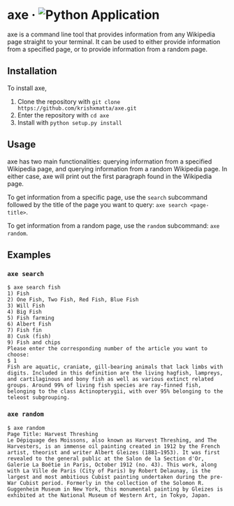 # axe &middot; ![Python Application](https://github.com/krishxmatta/axe/actions/workflows/python-app.yml/badge.svg)

axe is a command line tool that provides information from any Wikipedia page straight to your terminal. It can be used to either provide information from a specified page, or to provide information from a random page.

## Installation
To install axe,
1. Clone the repository with `git clone https://github.com/krishxmatta/axe.git`
2. Enter the repository with `cd axe`
3. Install with `python setup.py install`

## Usage
axe has two main functionalities: querying information from a specified Wikipedia page, and querying information from a random Wikipedia page. In either case, axe will print out the first paragraph found in the Wikipedia page.

To get information from a specific page, use the `search` subcommand followed by the title of the page you want to query: `axe search <page-title>`.

To get information from a random page, use the `random` subcommand: `axe random`.

## Examples

### `axe search`
```console
$ axe search fish
1) Fish
2) One Fish, Two Fish, Red Fish, Blue Fish
3) Will Fish
4) Big Fish
5) Fish farming
6) Albert Fish
7) Fish fin
8) Cusk (fish)
9) Fish and chips
Please enter the corresponding number of the article you want to choose: 
$ 1
Fish are aquatic, craniate, gill-bearing animals that lack limbs with digits. Included in this definition are the living hagfish, lampreys, and cartilaginous and bony fish as well as various extinct related groups. Around 99% of living fish species are ray-finned fish, belonging to the class Actinopterygii, with over 95% belonging to the teleost subgrouping.
```

### `axe random`
```console
$ axe random
Page Title: Harvest Threshing
Le Dépiquage des Moissons, also known as Harvest Threshing, and The Harvesters, is an immense oil painting created in 1912 by the French artist, theorist and writer Albert Gleizes (1881–1953). It was first revealed to the general public at the Salon de la Section d'Or, Galerie La Boétie in Paris, October 1912 (no. 43). This work, along with La Ville de Paris (City of Paris) by Robert Delaunay, is the largest and most ambitious Cubist painting undertaken during the pre-War Cubist period. Formerly in the collection of the Solomon R. Guggenheim Museum in New York, this monumental painting by Gleizes is exhibited at the National Museum of Western Art, in Tokyo, Japan.
```
